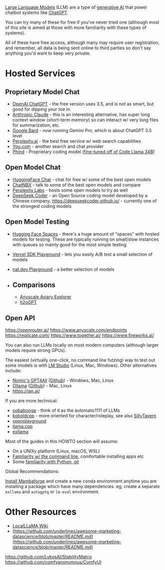 [Large Language Models](https://en.wikipedia.org/wiki/Large_language_model) (LLM) are a type of [generative AI](https://en.wikipedia.org/wiki/Generative_artificial_intelligence) that power chatbot systems like [ChatGPT](https://openai.com/blog/chatgpt).

You can try many of these for free if you've never tried one (although most of this site is aimed at those with more familiarity with these types of systems).

All of these have free access, although many may require user registration, and remember, all data is being sent online to third parties so don't say anything you'd want to keep very private.

# Hosted Services
## Proprietary Model Chat
- [OpenAI ChatGPT](https://chat.openai.com/) - the free version uses 3.5, and is not as smart, but good for dipping your toe in. 
- [Anthropic Claude](https://claude.ai/) - this is an interesting alternative, has super long context window (short-term memory) so can interact w/ very long files for summarization, etc.
- [Google Bard](https://bard.google.com/) - now running Gemini Pro, which is about ChatGPT 3.5 level
- [Perplexity.ai](https://www.perplexity.ai/) - the best free service w/ web search capabilities 
- [You.com](https://you.com/) - another search and chat provider
- [Phind](https://www.phind.com/) - Proprietary coding model ([fine-tuned off of Code Llama 34B](https://news.ycombinator.com/item?id=38088538))

## Open Model Chat
- [HuggingFace Chat](https://huggingface.co/chat/) - chat for free w/ some of the best open models
- [ChatNBX](https://chat.nbox.ai/) - talk to some of the best open models and compare
- [Perplexity Labs](https://labs.perplexity.ai/) - hosts some open models to try as well
- [DeepSeek Coder](https://chat.deepseek.com/coder) - an Open Source coding model developed by a Chinese company, https://deepseekcoder.github.io/ - currently one of the strongest coding models
## Open Model Testing
- [Hugging Face Spaces](https://huggingface.co/spaces) - there's a huge amount of "spaces" with hosted models for testing. These are typically running on small/slow instances with queues so mainly good for the most simple testing
- [Vercel SDK Playground](https://sdk.vercel.ai/) - lets you easily A/B test a small selection of models
- [nat.dev Playground](https://nat.dev/) - a better selection of models


- Comparisons 
    - 

    - [Anyscale Aviary Explorer](https://aviary.anyscale.com/)
    - [h2oGPT](https://gpt.h2o.ai/)


## Open API
https://openrouter.ai/
https://www.anyscale.com/endpoints
https://replicate.com/
https://www.together.ai/
https://www.fireworks.ai/


You can also run LLMs locally on most modern computers (although larger models require strong GPUs).

The easiest (virtually one-click, no command line futzing) way to test out some models is with [LM Studio](https://lmstudio.ai/) (Linux, Mac, Windows). Other alternatives include:

- [Nomic's GPT4All](https://gpt4all.io/) ([Github](https://github.com/nomic-ai/gpt4all)) - Windows, Mac, Linux
- [Ollama](https://ollama.ai/) ([Github](https://github.com/jmorganca/ollama)) - Mac, Linux
- https://jan.ai/

If you are more technical:

- [oobabooga](https://github.com/oobabooga/text-generation-webui) - think of it as the automatic1111 of LLMs
- [koboldcpp](https://github.com/LostRuins/koboldcpp) - more oriented for character/roleplay, see also [SillyTavern](https://sillytavernai.com/)
- [openplayground](https://github.com/nat/openplayground)
- [llama.cpp](https://github.com/ggerganov/llama.cpp)
- [exllama](https://github.com/turboderp/exllama)

Most of the guides in this HOWTO section will assume:

- On a UNIXy platform (Linux, macOS, WSL)
- [Familiarity w/ the command line](https://mostlyobvious.org/?link=/Reference%2FSoftware%2FDevelopment%2FLearn%20to%20Code%2FLearn%20to%20Command%20Line), comfortable installing apps etc
- Some [familiarity with Python, git](https://mostlyobvious.org/?link=/Reference%2FSoftware%2FDevelopment%2FLearn%20to%20Code%2FLearn%20to%20Program)

Global Recommendations:

[Install Mambaforge](https://mamba.readthedocs.io/en/latest/installation.html) and create a new conda environment anytime you are installing a package which have many dependencies. eg, create a separate `exllama` and `autogptq` or `lm-eval` environment.

# Other Resources

- [LocalLLaMA Wiki](https://www.reddit.com/r/LocalLLaMA/wiki/index/)
- [https://github.com/underlines/awesome-marketing-datascience/blob/master/README.md](https://github.com/underlines/awesome-marketing-datascience/blob/master/README.md)



https://github.com/LykosAI/StabilityMatrix
https://github.com/comfyanonymous/ComfyUI